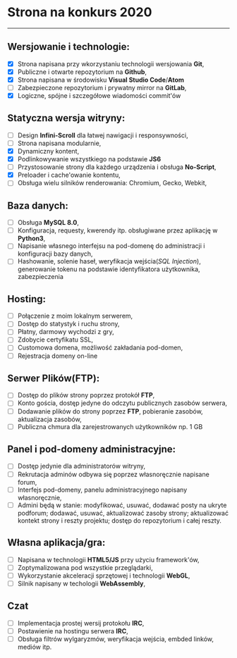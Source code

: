# Strona na konkurs 2020
-----

## Wersjowanie i technologie:
- [x] Strona napisana przy wkorzystaniu technologii wersjowania **Git**,
- [x] Publiczne i otwarte repozytorium na **Github**,
- [x] Strona napisana w środowisku **Visual Studio Code**/**Atom**
- [ ] Zabezpieczone repozytorium i prywatny mirror na **GitLab**,
- [x] Logiczne, spójne i szczegółowe wiadomości commit'ów

## Statyczna wersja witryny:
- [ ] Design **Infini-Scroll** dla łatwej nawigacji i responsywności,
- [ ] Strona napisana modularnie,
- [x] Dynamiczny kontent,
- [x] Podlinkowywanie wszystkiego na podstawie **JS6**
- [ ] Przystosowanie strony dla każdego urządzenia i obsługa **No-Script**,
- [x] Preloader i cache'owanie kontentu,
- [ ] Obsługa wielu silników renderowania: Chromium, Gecko, Webkit,

## Baza danych:
- [ ] Obsługa **MySQL 8.0**,
- [ ] Konfiguracja, requesty, kwerendy itp. obsługiwane przez aplikację w **Python3**,
- [ ] Napisanie własnego interfejsu na pod-domenę do administracji i konfiguracji bazy danych,
- [ ] Hashowanie, solenie haseł, weryfikacja wejścia(*SQL Injection*), generowanie tokenu na podstawie identyfikatora użytkownika, zabezpieczenia

## Hosting:
- [ ] Połączenie z moim lokalnym serwerem,
- [ ] Dostęp do statystyk i ruchu strony,
- [ ] Płatny, darmowy wychodzi z gry,
- [ ] Zdobycie certyfikatu SSL,
- [ ] Customowa domena, możliwość zakładania pod-domen,
- [ ] Rejestracja domeny on-line

## Serwer Plików(FTP):
- [ ] Dostęp do plików strony poprzez protokół **FTP**,
- [ ] Konto gościa, dostęp jedyne do odczytu publicznych zasobów serwera,
- [ ] Dodawanie plików do strony poprzez **FTP**, pobieranie zasobów, aktualizacja zasobów,
- [ ] Publiczna chmura dla zarejestrowanych użytkowników np. 1 GB

## Panel i pod-domeny administracyjne:
- [ ] Dostęp jedynie dla administratorów witryny,
- [ ] Rekrutacja adminów odbywa się poprzez własnoręcznie napisane forum,
- [ ] Interfejs pod-domeny, panelu administracyjnego napisany własnoręcznie,
- [ ] Admini będą w stanie: modyfikować, usuwać, dodawać posty na ukryte podforum; dodawać, usuwać, aktualizować zasoby strony; aktualizować kontekt strony i reszty projektu; dostęp do repozytorium i całej reszty.

## Własna aplikacja/gra:
- [ ] Napisana w technologii **HTML5/JS** przy użyciu framework'ów,
- [ ] Zoptymalizowana pod wszystkie przeglądarki,
- [ ] Wykorzystanie akceleracji sprzętowej i technologii **WebGL**,
- [ ] Silnik napisany w techologii **WebAssembly**,

## Czat
- [ ] Implementacja prostej wersij protokołu **IRC**,
- [ ] Postawienie na hostingu serwera **IRC**,
- [ ] Obsługa filtrów wylgaryzmów, weryfikacja wejścia, embded linków, mediów itp.
